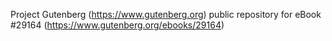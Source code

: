 Project Gutenberg (https://www.gutenberg.org) public repository for eBook #29164 (https://www.gutenberg.org/ebooks/29164)

